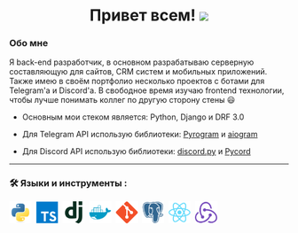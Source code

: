 <div id="header" align="center">
  <h1>
    Привет всем!
    <img src="https://media.giphy.com/media/hvRJCLFzcasrR4ia7z/giphy.gif" width="30px"/>
  </h1>
</div>


### Обо мне

Я back-end разработчик, в основном разрабатываю серверную составляющую для сайтов, CRM систем и мобильных приложений. Также имею в своём портфолио несколько проектов с ботами для Telegram'a и Discord'a. В свободное время изучаю frontend технологии, чтобы лучше понимать коллег по другую сторону стены 😃

- Основным мои стеком является: Python, Django и DRF 3.0

- Для Telegram API использую библиотеки: [Pyrogram](https://docs.pyrogram.org/) и [aiogram](https://docs.aiogram.dev/)

- Для Discord API использую библиотеки: [discord.py](https://github.com/Rapptz/discord.py) и [Pycord](https://github.com/Pycord-Development/Pycord)

---

### :hammer_and_wrench: Языки и инструменты :
<div>
  <img src="https://github.com/devicons/devicon/blob/master/icons/python/python-original.svg" title="Python" alt="Python" width="40" height="40"/>&nbsp;
  <img src="https://github.com/devicons/devicon/blob/master/icons/typescript/typescript-plain.svg" title="TypeScript" alt="TypeScript" width="40" height="40"/>&nbsp;
  <img src="https://github.com/devicons/devicon/blob/master/icons/django/django-plain.svg" title="Django" alt="Django" width="40" height="40"/>&nbsp;
  <img src="https://github.com/devicons/devicon/blob/master/icons/docker/docker-plain.svg" title="Docker" alt="Docker" width="40" height="40"/>&nbsp;
  <img src="https://github.com/devicons/devicon/blob/master/icons/git/git-plain.svg" title="Git" alt="Git" width="40" height="40"/>&nbsp;
  <img src="https://github.com/devicons/devicon/blob/master/icons/postgresql/postgresql-plain.svg" title="Postgresql" alt="Postgresql" width="40" height="40"/>&nbsp;
  <img src="https://github.com/devicons/devicon/blob/master/icons/react/react-original.svg" title="React" alt="React" width="40" height="40"/>&nbsp;
  <img src="https://github.com/devicons/devicon/blob/master/icons/redux/redux-original.svg" title="Redux" alt="Redux" width="40" height="40"/>&nbsp;
</div>
